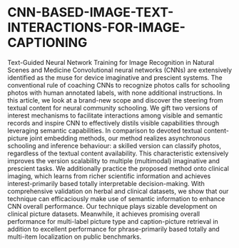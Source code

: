 # CNN-BASED-IMAGE-TEXT-INTERACTIONS-FOR-IMAGE-CAPTIONING
Text-Guided Neural Network Training for Image Recognition in Natural Scenes and Medicine
Convolutional neural networks (CNNs) are extensively identified as the muse for device imaginative and prescient systems. The conventional rule of coaching CNNs to recognize photos calls for schooling photos with human annotated labels, with none additional instructions. In this article, we look at a brand-new scope and discover the steering from textual content for neural community schooling. We gift two versions of interest mechanisms to facilitate interactions among visible and semantic records and inspire CNN to effectively distils visible capabilities through leveraging semantic capabilities. In comparison to devoted textual content-picture joint embedding methods, our method realizes asynchronous schooling and inference behaviour: a skilled version can classify photos, regardless of the textual content availability. This characteristic extensively improves the version scalability to multiple (multimodal) imaginative and prescient tasks. We additionally practice the proposed method onto clinical imaging, which learns from richer scientific information and achieves interest-primarily based totally interpretable decision-making. With comprehensive validation on herbal and clinical datasets, we show that our technique can efficaciously make use of semantic information to enhance CNN overall performance. Our technique plays sizable development on clinical picture datasets. Meanwhile, it achieves promising overall performance for multi-label picture type and caption-picture retrieval in addition to excellent performance for phrase-primarily based totally and multi-item localization on public benchmarks.
